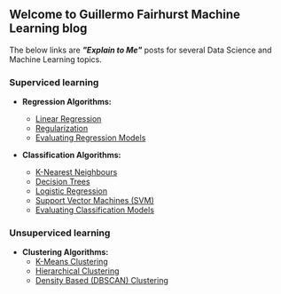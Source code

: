 ## Welcome to Guillermo Fairhurst Machine Learning blog
The below links are __*"Explain to Me"*__ posts for several Data Science and Machine Learning topics.  

### Superviced learning  
- **Regression Algorithms:**    
  - [Linear Regression](Linear_Regression.md)
  - [Regularization]()
  - [Evaluating Regression Models]()  
  
- **Classification Algorithms:**
  - [K-Nearest Neighbours]()
  - [Decision Trees]()
  - [Logistic Regression](Logistic_Regression.md)
  - [Support Vector Machines (SVM)](Support_Vector_Machine.md)
  - [Evaluating Classification Models]()   

### Unsuperviced learning  
- **Clustering Algorithms:**
  - [K-Means Clustering](K-means.md)
  - [Hierarchical Clustering]()
  - [Density Based (DBSCAN) Clustering]()
  
  


